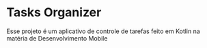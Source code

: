 # Tasks Organizer
Esse projeto é um aplicativo de controle de tarefas feito em Kotlin na matéria de Desenvolvimento Mobile
